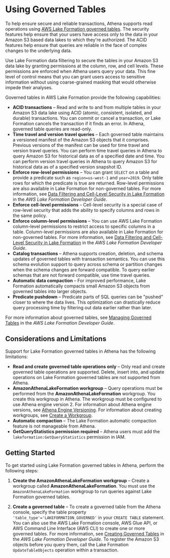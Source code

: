 # Using Governed Tables<a name="lf-governed-tables"></a>

To help ensure secure and reliable transactions, Athena supports read operations using [AWS Lake Formation governed tables](https://docs.aws.amazon.com/lake-formation/latest/dg/governed-tables-main.html)\. The security features help ensure that your users have access only to the data in your Amazon S3 based data lakes to which they're authorized\. The ACID features help ensure that queries are reliable in the face of complex changes to the underlying data\.

Use Lake Formation data filtering to secure the tables in your Amazon S3 data lake by granting permissions at the column, row, and cell levels\. These permissions are enforced when Athena users query your data\. This fine level of control means that you can grant users access to sensitive information without using coarse\-grained masking that would otherwise impede their analyses\.

Governed tables in AWS Lake Formation provide the following capabilities:
+ **ACID transactions** – Read and write to and from multiple tables in your Amazon S3 data lake using ACID \(atomic, consistent, isolated, and durable\) transactions\. You can commit or cancel a transaction, or Lake Formation cancels the transaction if it finds an error\. In Athena, governed table queries are read\-only\.
+ **Time travel and version travel queries** – Each governed table maintains a versioned manifest of the Amazon S3 objects that it comprises\. Previous versions of the manifest can be used for time travel and version travel queries\. You can perform time travel queries in Athena to query Amazon S3 for historical data as of a specified date and time\. You can perform version travel queries in Athena to query Amazon S3 for historical data as of a specified version snapshot ID\.
+ **Enforce row\-level permissions** – You can grant `SELECT` on a table and provide a predicate such as `region=us-west-1` and `year=2019`\. Only table rows for which the predicate is true are returned\. Row\-level permissions are also available in Lake Formation for non\-governed tables\. For more information, see [Data Filtering and Cell\-Level Security in Lake Formation](https://docs.aws.amazon.com/lake-formation/latest/dg/data-filtering.html) in the *AWS Lake Formation Developer Guide*\.
+ **Enforce cell\-level permissions** – Cell\-level security is a special case of row\-level security that adds the ability to specify columns and rows in the same policy\.
+ **Enforce column\-level permissions** – You can use AWS Lake Formation column\-level permissions to restrict access to specific columns in a table\. Column\-level permissions are also available in Lake Formation for non\-governed tables\. For more information, see [Data Filtering and Cell\-Level Security in Lake Formation](https://docs.aws.amazon.com/lake-formation/latest/dg/data-filtering.html) in the *AWS Lake Formation Developer Guide*\.
+ **Catalog transactions** – Athena supports creation, deletion, and schema updates of governed tables with transaction semantics\. You can use this schema evolution support to query across schema or partition changes when the schema changes are forward compatible\. To query earlier schemas that are not forward compatible, use time travel queries\. 
+ **Automatic data compaction** – For improved performance, Lake Formation automatically compacts small Amazon S3 objects from governed tables into larger objects\.
+ **Predicate pushdown** – Predicate parts of SQL queries can be "pushed" closer to where the data lives\. This optimization can drastically reduce query processing time by filtering out data earlier rather than later\. 

For more information about governed tables, see [Managing Governed Tables](https://docs.aws.amazon.com/lake-formation/latest/dg/governed-tables-main.html) in the *AWS Lake Formation Developer Guide*\.

## Considerations and Limitations<a name="lf-governed-tables-considerations-and-limitations"></a>

Support for Lake Formation governed tables in Athena has the following limitations:
+ **Read and create governed table operations only** – Only read and create governed table operations are supported\. Delete, insert into, and update operations on Lake Formation governed tables are not supported from Athena\.
+ **AmazonAthenaLakeFormation workgroup** – Query operations must be performed from the **AmazonAthenaLakeFormation** workgroup\. You create this workgroup in Athena\. The workgroup must be configured to use Athena engine version 2\. For information about Athena engine versions, see [Athena Engine Versioning](engine-versions.md)\. For information about creating workgroups, see [Create a Workgroup](workgroups-create-update-delete.md#creating-workgroups)\.
+  **Automatic compaction** – The Lake Formation automatic compaction feature is not manageable from Athena\. 
+ **GetQueryStatistics permission required** – Athena users must add the `lakeformation:GetQueryStatistics` permission in IAM\.

## Getting Started<a name="lf-governed-tables-getting-started"></a>

To get started using Lake Formation governed tables in Athena, perform the following steps:

1. **Create the AmazonAthenaLakeFormation workgroup** – Create a workgroup called **AmazonAthenaLakeFormation**\. You must use the `AmazonAthenaLakeFormation` workgroup to run queries against Lake Formation governed tables\.

1. **Create a governed table** – To create a governed table from the Athena console, specify the table property `'table_type'='LAKEFORMATION_GOVERNED'` in your `CREATE TABLE` statement\. You can also use the AWS Lake Formation console, AWS Glue API, or AWS Command Line Interface \(AWS CLI\) to create one or more governed tables\. For more information, see [Creating Governed Tables](https://docs.aws.amazon.com/lake-formation/latest/dg/create-gov-table.html) in the *AWS Lake Formation Developer Guide*\. To register the Amazon S3 objects before you query them, call the Lake Formation `UpdateTableObjects` operation within a transaction\.
